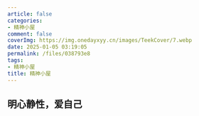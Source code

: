 ```yaml
---
article: false
categories:
- 精神小屋
comment: false
coverImg: https://img.onedayxyy.cn/images/TeekCover/7.webp
date: 2025-01-05 03:19:05
permalink: /files/038793e8
tags:
- 精神小屋
title: 精神小屋
---
```

## 明心静性，爱自己